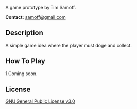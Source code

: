 A game prototype by Tim Samoff.

**Contact:** samoff@gmail.com

## Description

A simple game idea where the player must doge and collect.

## How To Play

1.Coming soon.

## License
[GNU General Public License v3.0](https://www.gnu.org/licenses/gpl-3.0.en.html)
